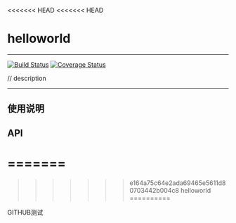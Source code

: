 <<<<<<< HEAD
<<<<<<< HEAD
# helloworld

---

[![Build Status](https://secure.travis-ci.org/aralejs/helloworld.png)](https://travis-ci.org/trs4/helloworld)
[![Coverage Status](https://coveralls.io/repos/aralejs/helloworld/badge.png?branch=master)](https://coveralls.io/r/trs4/helloworld)


// description

---

## 使用说明


## API
=======
=======
>>>>>>> e164a75c64e2ada69465e5611d80703442b004c8
helloworld
==========

GITHUB测试

